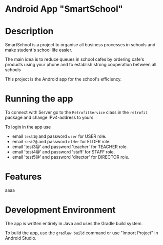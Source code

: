 Android App "SmartSchool"
======================

# Description
SmartSchool is a project to organise all business processes in schools
and make student's school life easier.

The main idea is to reduce queues in school cafes
by ordering cafe's products using your phone
and to establish strong cooperation between all schools

This project is the Android app for the school's efficiency.

# Running the app
To connect with Server go to the `RetrofitService` class in the `retrofit` package and change IPv4-address to yours.

To login in the app use 
- email `test1@` and password `user` for USER role.
- email `test2@` and password `elder` for ELDER role.
- email 'test3@' and password 'teacher' for TEACHER role.
- email 'test4@' and password 'staff' for STAFF role.
- email 'test5@' and password 'director' for DIRECTOR role.

# Features
aaaa

# Development Environment
The app is written entirely in Java and uses the Gradle build system.

To build the app, use the `gradlew build` command or use "Import Project" in
Android Studio.
